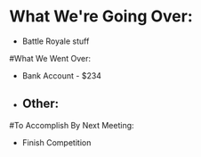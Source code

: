 # What We're Going Over:
- Battle Royale stuff  

#What We Went Over:  

- Bank Account - $234

- Other:
    - 

#To Accomplish By Next Meeting:  
- Finish Competition